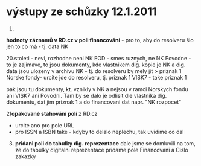 # výstupy ze schůzky 12.1.2011 #
1)
**hodnoty záznamů v RD.cz v poli financování** - pro to, aby do resolveru šlo jen to co má - tj. data NK

20.stoleti - nevi, rozhodne neni NK
EOD - smes ruznych, ne NK
Povodne - to je zajimave, to jsou dokumenty, kde vlastnikem dig. kopie je NK a dig. data jsou ulozeny v archivu NK - tj. do resolveru by mely jit  > priznak 1 Norske fondy- urcite jde do resolveru, tj. priznak 1
VISK7 - take priznak 1

pak jsou tu dokumenty, kt. vznikly v NK a nejsou v ramci Norskych fondu ani VISK7 ani Povodni. Tam by se dalo je odlisit dle vlastnika dig. dokumentu, dat jim priznak 1 a do financovani dat napr. "NK rozpocet"


2)**opakované stahování polí** z RD.cz

- urcite ano pro pole URL
- pro ISSN a ISBN take - kdyby to delalo neplechu, tak uvidime co dal

3) **pridani poli do tabulky dig. reprezentace**
dale jsme se domluvili na tom, ze do tabulky digitalni reprezentace pridame pole Financovani a Cislo zakazky